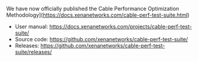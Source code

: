We have now officially published the Cable Performance Optimization Methodology](https://docs.xenanetworks.com/cable-perf-test-suite.html)

* User manual: https://docs.xenanetworks.com/projects/cable-perf-test-suite/
* Source code: https://github.com/xenanetworks/cable-perf-test-suite/
* Releases: https://github.com/xenanetworks/cable-perf-test-suite/releases/
